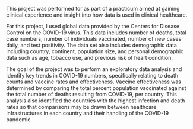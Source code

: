 This project was performed for as part of a practicum aimed at gaining clinical experience and insight into how data is used in clinical healthcare.

For this project, I used global data provided by the Centers for Disease Control on the COVID-19 virus. This data includes number of deaths, total case numbers,
number of individuals vaccinated, number of new cases daily, and test positivity. The data set also includes demographic data including country, continent, population size, 
and personal demographic data such as age, tobacco use, and previous risk of heart condition.

The goal of the project was to perform an exploratory data analysis and identify key trends in COVID-19 numbers, specifically relating to death counts and vaccine rates and
effectiveness. Vaccine effectiveness was determined by comparing the total percent population vaccinated against the total number of deaths resulting from COVID-19, per country.
This analysis also identified the countries with the highest infection and death rates so that comparisons may be drawn between healthcare infrastructures in each country and their
handling of the COVID-19 pandemic.
